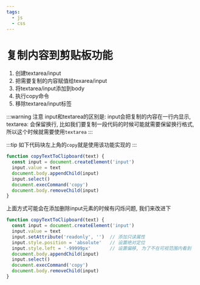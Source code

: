 ```yaml
---
tags:
  - js
  - css
---
```

# 复制内容到剪贴板功能

1. 创建textarea/input
2. 把需要复制的内容赋值给texarea/input
3. 将textarea/input添加到body
4. 执行copy命令
5. 移除textarea/input标签

<!-- more -->

:::warning 注意
input和textarea的区别是: input会把复制的内容在一行内显示, textarea: 会保留换行, 比如我们要复制一段代码的时候可能就需要保留换行格式, 所以这个时候就需要使用`textarea`
:::

:::tip
如下代码块左上角的`copy`就是使用该功能实现的
:::

```js
function copyTextToClipboard(text) {
  const input = document.createElement('input')
  input.value = text
  document.body.appendChild(input)
  input.select()
  document.execCommand('copy')
  document.body.removeChild(input)
}
```

上面方式可能会在添加删除input元素的时候有闪烁问题, 我们来改进下

```js
function copyTextToClipboard(text) {
  const input = document.createElement('input')
  input.value = text
  input.setAttribute('readonly', '')  // 添加只读属性
  input.style.position = 'absolute'   // 设置绝对定位
  input.style.left = '-99999px'       // 设置偏移, 为了不在可视范围内看到
  document.body.appendChild(input)
  input.select()
  document.execCommand('copy')
  document.body.removeChild(input)
}
```
